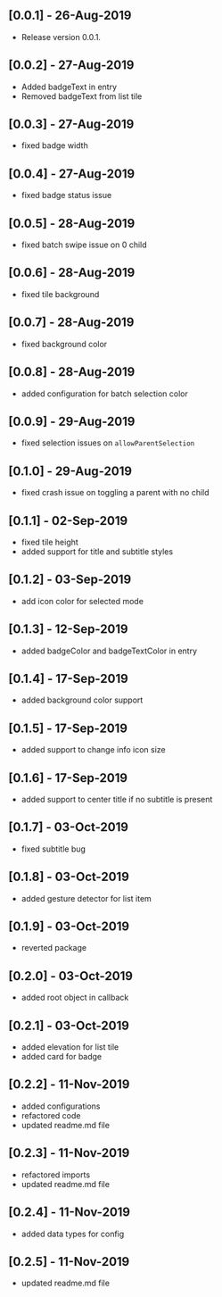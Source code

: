 ## [0.0.1] - 26-Aug-2019
* Release version 0.0.1.

## [0.0.2] - 27-Aug-2019
* Added badgeText in entry
* Removed badgeText from list tile

## [0.0.3] - 27-Aug-2019
* fixed badge width

## [0.0.4] - 27-Aug-2019
* fixed badge status issue

## [0.0.5] - 28-Aug-2019
* fixed batch swipe issue on 0 child

## [0.0.6] - 28-Aug-2019
* fixed tile background

## [0.0.7] - 28-Aug-2019
* fixed background color

## [0.0.8] - 28-Aug-2019
* added configuration for batch selection color

## [0.0.9] - 29-Aug-2019
* fixed selection issues on `allowParentSelection`

## [0.1.0] - 29-Aug-2019
* fixed crash issue on toggling a parent with no child

## [0.1.1] - 02-Sep-2019
* fixed tile height
* added support for title and subtitle styles

## [0.1.2] - 03-Sep-2019
* add icon color for selected mode

## [0.1.3] - 12-Sep-2019
* added badgeColor and badgeTextColor in entry

## [0.1.4] - 17-Sep-2019
* added background color support

## [0.1.5] - 17-Sep-2019
* added support to change info icon size

## [0.1.6] - 17-Sep-2019
* added support to center title if no subtitle is present

## [0.1.7] - 03-Oct-2019
* fixed subtitle bug

## [0.1.8] - 03-Oct-2019
* added gesture detector for list item

## [0.1.9] - 03-Oct-2019
* reverted package

## [0.2.0] - 03-Oct-2019
* added root object in callback 

## [0.2.1] - 03-Oct-2019
* added elevation for list tile
* added card for badge

## [0.2.2] - 11-Nov-2019
* added configurations
* refactored code
* updated readme.md file

## [0.2.3] - 11-Nov-2019
* refactored imports
* updated readme.md file

## [0.2.4] - 11-Nov-2019
* added data types for config 

## [0.2.5] - 11-Nov-2019
* updated readme.md file
